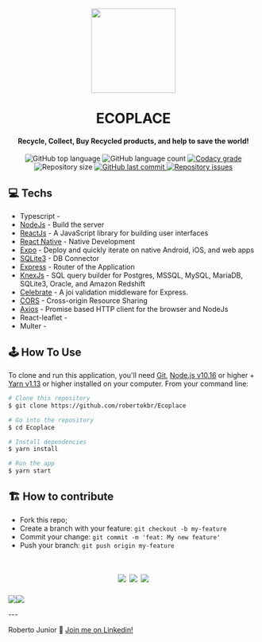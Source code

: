 <h1 align="center">
  <img src="https://github.com/robertokbr/Ecoplace/blob/master/frontend/src/assets/logoAlt.svg" width="170px" /><br>
  <br>
ECOPLACE
</h1>

<h4 align="center">
  Recycle, Collect, Buy Recycled products, and help to save the world! 
</h4>
<p align="center">
<img alt="GitHub top language" src="https://img.shields.io/github/languages/top/robertokbr/Ecoplace.svg">

<img alt="GitHub language count" src="https://img.shields.io/github/languages/count/robertokbr/Ecoplace.svg">

<a href="https://www.codacy.com/app/robertokbr/Ecoplace?utm_source=github.com&amp;utm_medium=referral&amp;utm_content=robertokbr/Ecoplace&amp;utm_campaign=Badge_Grade">
  <img alt="Codacy grade" src="https://img.shields.io/codacy/grade/1b577a07dda843aba09f4bc55d1af8fc.svg">
</a>

<img alt="Repository size" src="https://img.shields.io/github/repo-size/robertokbr/Ecoplace.svg">
<a href="https://github.com/robertokbr/Ecoplace/commits/master">
  <img alt="GitHub last commit" src="https://img.shields.io/github/last-commit/robertokbr/Ecoplace.svg">
</a>

<a href="https://github.com/robertokbr/Ecoplace/issues">
  <img alt="Repository issues" src="https://img.shields.io/github/issues/robertokbr/Ecoplace.svg">
</a>
</p>

## 💻 Techs
- Typescript -
- [NodeJs](https://nodejs.org/en/) - Build the server
- [ReactJs](https://reactjs.org) - A JavaScript library for building user interfaces
- [React Native](https://reactnative.dev) - Native Development
- [Expo](https://expo.io) - Deploy and quickly iterate on native Android, iOS, and web apps
- [SQLite3](https://www.sqlite.org) - DB Connector
- [Express](https://expressjs.com/) - Router of the Application
- [KnexJs](http://knexjs.org) - SQL query builder for Postgres, MSSQL, MySQL, MariaDB, SQLite3, Oracle, and Amazon Redshift
- [Celebrate](https://github.com/arb/celebrate) - A joi validation middleware for Express.
- [CORS](https://www.npmjs.com/package/cors) - Cross-origin Resource Sharing
- [Axios](https://github.com/axios/axios) - Promise based HTTP client for the browser and NodeJs
- React-leaflet - 
- Multer - 


## 🕹 How To Use

To clone and run this application, you'll need [Git](https://git-scm.com), [Node.js v10.16][nodejs] or higher + [Yarn v1.13][yarn] or higher installed on your computer. From your command line:

```bash
# Clone this repository
$ git clone https://github.com/robertokbr/Ecoplace

# Go into the repository
$ cd Ecoplace

# Install dependencies
$ yarn install

# Run the app
$ yarn start
```

## 🏗 How to contribute

- Fork this repo;
- Create a branch with your feature: `git checkout -b my-feature`
- Commit your change: `git commit -m 'feat: My new feature'`
- Push your branch: `git push origin my-feature`

<h1 align="center">
  <img src="https://github.com/robertokbr/Ecoplace/blob/master/Github/screencapture-localhost-3000-2020-06-24-09_49_58.png">
   <img src="https://github.com/robertokbr/Ecoplace/blob/master/Github/Captura%20de%20Tela%20(105).png" >
  <img src="https://github.com/robertokbr/Ecoplace/blob/master/Github/Captura%20de%20Tela%20(106).png" >
</h1>
<p>
<img src="https://github.com/robertokbr/Ecoplace/blob/master/Github/Captura%20de%20Tela%20(107).png" ><img src="https://github.com/robertokbr/Ecoplace/blob/master/Github/Home.png" >
</p>
---

Roberto Junior :wave: [Join me on Linkedin!](https://www.linkedin.com/in/robertojrcdc/)

[nodejs]: https://nodejs.org/
[yarn]: https://yarnpkg.com/
[vc]: https://code.visualstudio.com/
[vceditconfig]: https://marketplace.visualstudio.com/items?itemName=EditorConfig.EditorConfig
[vceslint]: https://marketplace.visualstudio.com/items?itemName=dbaeumer.vscode-eslint


